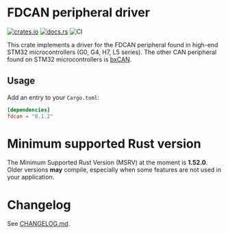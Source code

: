 # FDCAN peripheral driver

[![crates.io](https://img.shields.io/crates/v/fdcan.svg)](https://crates.io/crates/fdcan)
[![docs.rs](https://docs.rs/fdcan/badge.svg)](https://docs.rs/fdcan/)
![CI](https://github.com/stm32-rs/fdcan/actions/workflows/ci.yml/badge.svg)

This crate implements a driver for the FDCAN peripheral found in high-end STM32
microcontrollers (G0, G4, H7, L5 series). The other CAN peripheral found on
STM32 microcontrollers is [bxCAN](https://github.com/stm32-rs/bxcan).

## Usage

Add an entry to your `Cargo.toml`:

```toml
[dependencies]
fdcan = "0.1.2"
```

# Minimum supported Rust version

The Minimum Supported Rust Version (MSRV) at the moment is **1.52.0**. Older
versions **may** compile, especially when some features are not used
in your application.

# Changelog

See [CHANGELOG.md](CHANGELOG.md).
